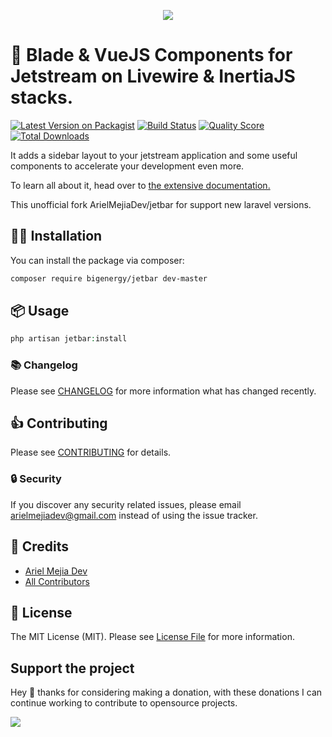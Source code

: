 <p align="center"><img src="https://banners.beyondco.de/Jetbar.png?theme=light&packageManager=composer+require&packageName=arielmejiadev%2Fjetbar+--dev&pattern=melt&style=style_1&description=Collection+of+components+for+Jetstream+on+Livewire+%26+InertiaJS&md=1&showWatermark=0&fontSize=100px&images=https%3A%2F%2Flaravel.com%2Fimg%2Flogomark.min.svg"></p>

# 🚀 Blade & VueJS Components for Jetstream on Livewire & InertiaJS stacks.

[![Latest Version on Packagist](https://img.shields.io/packagist/v/arielmejiadev/jetbar.svg?style=flat-square)](https://packagist.org/packages/arielmejiadev/jetbar)
[![Build Status](https://img.shields.io/travis/arielmejiadev/jetbar/master.svg?style=flat-square)](https://travis-ci.org/arielmejiadev/jetbar)
[![Quality Score](https://img.shields.io/scrutinizer/g/arielmejiadev/jetbar.svg?style=flat-square)](https://scrutinizer-ci.com/g/arielmejiadev/jetbar)
[![Total Downloads](https://img.shields.io/packagist/dt/arielmejiadev/jetbar.svg?style=flat-square)](https://packagist.org/packages/arielmejiadev/jetbar)

It adds a sidebar layout to your jetstream application and some useful components to accelerate your development even more.

To learn all about it, head over to <a href="https://jetbar.netlify.app" target="_blank"> the extensive documentation.</a>

This unofficial fork ArielMejiaDev/jetbar for support new laravel versions.

## 👨‍💻 Installation

You can install the package via composer:

```bash
composer require bigenergy/jetbar dev-master
```

## 📦 Usage

``` php
php artisan jetbar:install
```

### 📚 Changelog

Please see [CHANGELOG](CHANGELOG.md) for more information what has changed recently.

## 👍 Contributing

Please see [CONTRIBUTING](CONTRIBUTING.md) for details.

### 🔒 Security

If you discover any security related issues, please email arielmejiadev@gmail.com instead of using the issue tracker.

## 💎 Credits

- [Ariel Mejia Dev](https://github.com/arielmejiadev)
- [All Contributors](../../contributors)

## 📓 License

The MIT License (MIT). Please see [License File](LICENSE.md) for more information.

## Support the project

Hey 👋 thanks for considering making a donation, with these donations I can continue working to contribute to opensource projects.

<a href="https://www.buymeacoffee.com/arielmejiadev">
    <img src="https://img.buymeacoffee.com/button-api/?text=Buy me a coffee&emoji=&slug=arielmejiadev&button_colour=FF5F5F&font_colour=ffffff&font_family=Cookie&outline_colour=000000&coffee_colour=FFDD00">
</a>
